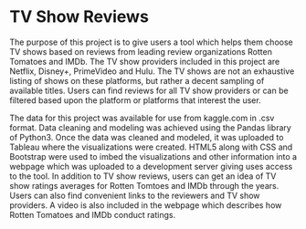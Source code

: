 # TV Show Reviews
The purpose of this project is to give users a tool which helps them choose TV shows based on reviews from leading review organizations Rotten Tomatoes and IMDb. The TV show providers included in this project are Netflix, Disney+, PrimeVideo and Hulu.  The TV shows are not an exhaustive listing of shows on these platforms, but rather a decent sampling of available titles. Users can find reviews for all TV show providers or can be filtered based upon the platform or platforms that interest the user.

The data for this project was available for use from kaggle.com in .csv format.  Data cleaning and modeling was achieved using the Pandas library of Python3. Once the data was cleaned and modeled, it was uploaded to Tableau where the visualizations were created.  HTML5 along with CSS and Bootstrap were used to imbed the visualizations and other information into a webpage which was uploaded to a development server giving uses access to the tool. In addition to TV show reviews, users can get an idea of TV show ratings averages for Rotten Tomtoes and IMDb through the years.  Users can also find convenient links to the reviewers and TV show providers. A video is also included in the webpage which describes how Rotten Tomatoes and IMDb conduct ratings.


